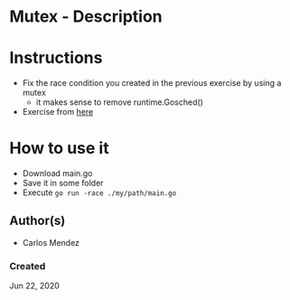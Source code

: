 #  Mutex - Description


# Instructions

* Fix the race condition you created in the previous exercise by using a mutex
    * it makes sense to remove runtime.Gosched()
* Exercise from [here](https://github.com/cjairm/go/tree/master/introduction/054_goroutines_race_condition)

# How to use it

* Download main.go
* Save it in some folder
* Execute `go run -race ./my/path/main.go`

## Author(s)

* Carlos Mendez

### Created

Jun 22, 2020